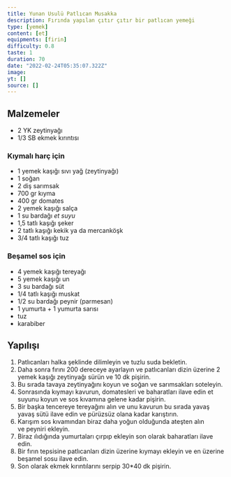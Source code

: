 ```yaml
---
title: Yunan Usulü Patlıcan Musakka
description: Fırında yapılan çıtır çıtır bir patlıcan yemeği
type: [yemek]
content: [et]
equipments: [firin]
difficulty: 0.8
taste: 1
duration: 70
date: "2022-02-24T05:35:07.322Z"
image: 
yt: []
source: []
---
```


## Malzemeler

- 2 YK zeytinyağı
- 1/3 SB ekmek kırıntısı

### Kıymalı harç için

- 1 yemek kaşığı sıvı yağ (zeytinyağı)
- 1 soğan
- 2 diş sarımsak
- 700 gr kıyma
- 400 gr domates
- 2 yemek kaşığı salça
- 1 su bardağı *et suyu*
- 1,5 tatlı kaşığı şeker
- 2 tatlı kaşığı kekik ya da mercanköşk
- 3/4 tatlı kaşığı tuz

### Beşamel sos için

- 4 yemek kaşığı tereyağı
- 5 yemek kaşığı un
- 3 su bardağı süt
- 1/4 tatlı kaşığı muskat
- 1/2 su bardağı peynir (parmesan)
- 1 yumurta + 1 yumurta sarısı
- tuz
- karabiber

## Yapılışı

1. Patlıcanları halka şeklinde dilimleyin ve tuzlu suda bekletin.
2. Daha sonra fırını 200 dereceye ayarlayın ve patlıcanları dizin üzerine 2 yemek kaşığı zeytinyağı sürün ve 10 dk pişirin.
3. Bu sırada tavaya zeytinyağını koyun ve soğan ve sarımsakları soteleyin.
4. Sonrasında kıymayı kavurun, domatesleri ve baharatları ilave edin et suyunu koyun ve sos kıvamına gelene kadar pişirin.
5. Bir başka tencereye tereyağını alın ve unu kavurun bu sırada yavaş yavaş sütü ilave edin ve pürüzsüz olana kadar karıştırın.
6. Karışım sos kıvamından biraz daha yoğun olduğunda ateşten alın ve peyniri ekleyin.
7. Biraz ılıdığında yumurtaları çırpıp ekleyin son olarak baharatları ilave edin.
8. Bir fırın tepsisine patlıcanları dizin üzerine kıymayı ekleyin ve en üzerine beşamel sosu ilave edin.
9. Son olarak ekmek kırıntılarını serpip 30\*40 dk pişirin.
